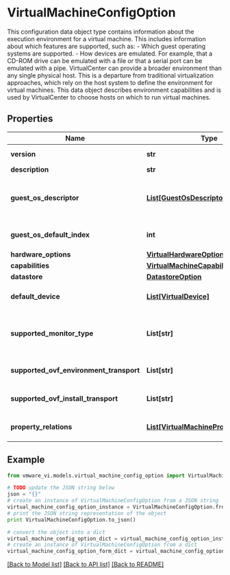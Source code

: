# VirtualMachineConfigOption

This configuration data object type contains information about the execution environment for a virtual machine.  This includes information about which features are supported, such as: - Which guest operating systems are supported. - How devices are emulated. For example, that a CD-ROM drive can be emulated   with a file or that a serial port can be emulated with a pipe.    VirtualCenter can provide a broader environment than any single physical host. This is a departure from traditional virtualization approaches, which rely on the host system to define the environment for virtual machines. This data object describes environment capabilities and is used by VirtualCenter to choose hosts on which to run virtual machines. 

## Properties
Name | Type | Description | Notes
------------ | ------------- | ------------- | -------------
**version** | **str** | The version corresponding to this configOption.  | 
**description** | **str** | A description string for this configOption.  | 
**guest_os_descriptor** | [**List[GuestOsDescriptor]**](GuestOsDescriptor.md) | List of supported guest operating systems.  The choice of guest operating system may limit the set of valid devices. For example, you cannot select Vmxnet with all guest operating systems.  | 
**guest_os_default_index** | **int** | Index into guestOsDescriptor array denoting the default guest operating system.  | 
**hardware_options** | [**VirtualHardwareOption**](VirtualHardwareOption.md) |  | 
**capabilities** | [**VirtualMachineCapability**](VirtualMachineCapability.md) |  | 
**datastore** | [**DatastoreOption**](DatastoreOption.md) |  | 
**default_device** | [**List[VirtualDevice]**](VirtualDevice.md) | The list of virtual devices that are created on a virtual machine by default.  Clients should not create these devices.  | [optional] 
**supported_monitor_type** | **List[str]** | The monitor types supported by a host.  The acceptable monitor types are enumerated by *VirtualMachineFlagInfoMonitorType_enum*.  ***Since:*** VI API 2.5  | 
**supported_ovf_environment_transport** | **List[str]** | Specifies the supported property transports that are available for the OVF environment  ***Since:*** vSphere API 4.0  | [optional] 
**supported_ovf_install_transport** | **List[str]** | Specifies the supported transports for the OVF installation phase.  ***Since:*** vSphere API 4.0  | [optional] 
**property_relations** | [**List[VirtualMachinePropertyRelation]**](VirtualMachinePropertyRelation.md) | The relations between the properties of the virtual machine config spec.  ***Since:*** vSphere API 6.7  | [optional] 

## Example

```python
from vmware_vi.models.virtual_machine_config_option import VirtualMachineConfigOption

# TODO update the JSON string below
json = "{}"
# create an instance of VirtualMachineConfigOption from a JSON string
virtual_machine_config_option_instance = VirtualMachineConfigOption.from_json(json)
# print the JSON string representation of the object
print VirtualMachineConfigOption.to_json()

# convert the object into a dict
virtual_machine_config_option_dict = virtual_machine_config_option_instance.to_dict()
# create an instance of VirtualMachineConfigOption from a dict
virtual_machine_config_option_form_dict = virtual_machine_config_option.from_dict(virtual_machine_config_option_dict)
```
[[Back to Model list]](../README.md#documentation-for-models) [[Back to API list]](../README.md#documentation-for-api-endpoints) [[Back to README]](../README.md)



